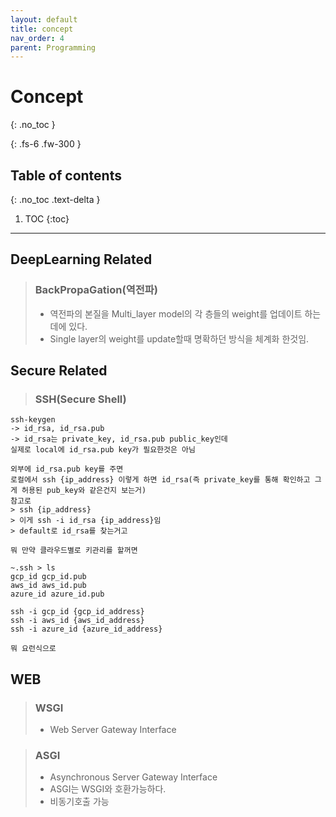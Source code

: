 ```yaml
---
layout: default
title: concept
nav_order: 4
parent: Programming
---
```


# Concept
{: .no_toc }

{: .fs-6 .fw-300 }

## Table of contents
{: .no_toc .text-delta }

1. TOC
{:toc}

---

## DeepLearning Related

> ### BackPropaGation(역전파)
> - 역전파의 본질을 Multi_layer model의 각 층들의 weight를 업데이트 하는데에 있다.
> - Single layer의 weight를 update할때 명확하던 방식을 체계화 한것임.


## Secure Related

> ### SSH(Secure Shell)
```
ssh-keygen
-> id_rsa, id_rsa.pub 
-> id_rsa는 private_key, id_rsa.pub public_key인데
실제로 local에 id_rsa.pub key가 필요한것은 아님

외부에 id_rsa.pub key를 주면 
로컬에서 ssh {ip_address} 이렇게 하면 id_rsa(즉 private_key를 통해 확인하고 그게 허용된 pub_key와 같은건지 보는거)
참고로
> ssh {ip_address} 
> 이게 ssh -i id_rsa {ip_address}임
> default로 id_rsa를 찾는거고 

뭐 만약 클라우드별로 키관리를 할꺼면

~.ssh > ls 
gcp_id gcp_id.pub
aws_id aws_id.pub
azure_id azure_id.pub

ssh -i gcp_id {gcp_id_address}
ssh -i aws_id {aws_id_address}
ssh -i azure_id {azure_id_address}

뭐 요런식으로 
```

## WEB

> ### WSGI
> - Web Server Gateway Interface

> ### ASGI
> - Asynchronous Server Gateway Interface
> - ASGI는 WSGI와 호환가능하다.
> - 비동기호출 가능
